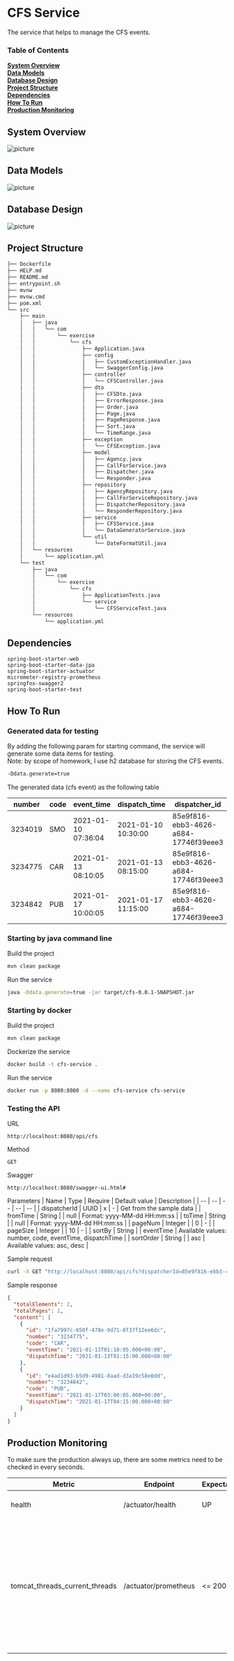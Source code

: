 # CFS Service
The service that helps to manage the CFS events.

### Table of Contents
**[System Overview](#system-overview)**<br>
**[Data Models](#data-models)**<br>
**[Database Design](#database-design)**<br>
**[Project Structure](#project-structure)**<br>
**[Dependencies](#dependencies)**<br>
**[How To Run](#how-to-run)**<br>
**[Production Monitoring](#production-monitoring)**<br>

## System Overview
![picture](img/cfs-system.png)

## Data Models
![picture](img/cfs-data-model.png)

## Database Design
![picture](img/cfs-database-diagram.png)

## Project Structure
```bash
├── Dockerfile
├── HELP.md
├── README.md
├── entrypoint.sh
├── mvnw
├── mvnw.cmd
├── pom.xml
└── src
    ├── main
    │   ├── java
    │   │   └── com
    │   │       └── exercise
    │   │           └── cfs
    │   │               ├── Application.java
    │   │               ├── config
    │   │               │   ├── CustomExceptionHandler.java
    │   │               │   └── SwaggerConfig.java
    │   │               ├── controller
    │   │               │   └── CFSController.java
    │   │               ├── dto
    │   │               │   ├── CFSDto.java
    │   │               │   ├── ErrorResponse.java
    │   │               │   ├── Order.java
    │   │               │   ├── Page.java
    │   │               │   ├── PageResponse.java
    │   │               │   ├── Sort.java
    │   │               │   └── TimeRange.java
    │   │               ├── exception
    │   │               │   └── CFSException.java
    │   │               ├── model
    │   │               │   ├── Agency.java
    │   │               │   ├── CallForService.java
    │   │               │   ├── Dispatcher.java
    │   │               │   └── Responder.java
    │   │               ├── repository
    │   │               │   ├── AgencyRepository.java
    │   │               │   ├── CallForServiceRepository.java
    │   │               │   ├── DispatcherRepository.java
    │   │               │   └── ResponderRepository.java
    │   │               ├── service
    │   │               │   ├── CFSService.java
    │   │               │   └── DataGeneratorService.java
    │   │               └── util
    │   │                   └── DateFormatUtil.java
    │   └── resources
    │       └── application.yml
    └── test
        ├── java
        │   └── com
        │       └── exercise
        │           └── cfs
        │               ├── ApplicationTests.java
        │               └── service
        │                   └── CFSServiceTest.java
        └── resources
            └── application.yml

```

## Dependencies
```
spring-boot-starter-web
spring-boot-starter-data-jpa
spring-boot-starter-actuator
micrometer-registry-prometheus
springfox-swagger2
spring-boot-starter-test
```

## How To Run
### Generated data for testing
By adding the following param for starting command, the service will generate some data items for testing. <br/>
Note: by scope of homework, I use h2 database for storing the CFS events.
```bash
-Ddata.generate=true
```
The generated data (cfs event) as the following table

| number | code | event_time | dispatch_time | dispatcher_id |
| -- | -- | -- | -- | -- |
| 3234019 | SMO | 2021-01-10 07:36:04 | 2021-01-10 10:30:00 | 85e9f816-ebb3-4626-a684-17746f39eee3 |
| 3234775 | CAR | 2021-01-13 08:10:05 | 2021-01-13 08:15:00 | 85e9f816-ebb3-4626-a684-17746f39eee3 |
| 3234842 | PUB | 2021-01-17 10:00:05 | 2021-01-17 11:15:00 | 85e9f816-ebb3-4626-a684-17746f39eee3 |

### Starting by java command line
Build the project
```bash
mvn clean package
```
Run the service
```bash
java -Ddata.generate=true -jar target/cfs-0.0.1-SNAPSHOT.jar
```

### Starting by docker
Build the project
```bash
mvn clean package
```
Dockerize the service
```bash
docker build -t cfs-service .
```
Run the service
```bash
docker run -p 8080:8080 -d --name cfs-service cfs-service
```

### Testing the API
URL
```
http://localhost:8080/api/cfs
```
Method
```
GET
```
Swagger
```
http://localhost:8080/swagger-ui.html#
```
Parameters
| Name | Type | Require | Default value | Description |
| -- | -- | -- | -- | -- |
| dispatcherId | UUID | x  | - | Get from the sample data |
| fromTime | String | | null | Format: yyyy-MM-dd HH:mm:ss |
| toTime | String | | null | Format: yyyy-MM-dd HH:mm:ss |
| pageNum | Integer | | 0 | - |
| pageSize | Integer | | 10 | - |
| sortBy | String | | eventTime | Available values: number, code, eventTime, dispatchTime |
| sortOrder | String | | asc | Available values: asc, desc |


Sample request
```bash
curl -X GET "http://localhost:8080/api/cfs?dispatcherId=85e9f816-ebb3-4626-a684-17746f39eee3&fromTime=2021-01-13%2000%3A00%3A00&toTime=2021-01-20%2000%3A00%3A00&pageNum=0&pageSize=10&sortBy=eventTime&sortOrder=asc" 
```
Sample response
```json
{
  "totalElements": 2,
  "totalPages": 1,
  "content": [
    {
      "id": "1fa7997c-050f-478e-9d71-8f37f12ee6dc",
      "number": "3234775",
      "code": "CAR",
      "eventTime": "2021-01-13T01:10:05.000+00:00",
      "dispatchTime": "2021-01-13T01:15:00.000+00:00"
    },
    {
      "id": "e4ad1d93-b5d9-4981-8aad-d3a19c58e0dd",
      "number": "3234842",
      "code": "PUB",
      "eventTime": "2021-01-17T03:00:05.000+00:00",
      "dispatchTime": "2021-01-17T04:15:00.000+00:00"
    }
  ]
}
```

## Production Monitoring
To make sure the production always up, there are some metrics need to be checked in every seconds.

| Metric | Endpoint | Expectation | Description |
| -- | -- | -- | -- |
| health | /actuator/health | UP | The service is Up or DOWN |
| tomcat_threads_current_threads | /actuator/prometheus | <= 200 | The value should be < max threads.<br/> By default is 200.<br/> When reach the max threads config, the service can be scaled more instances.|

